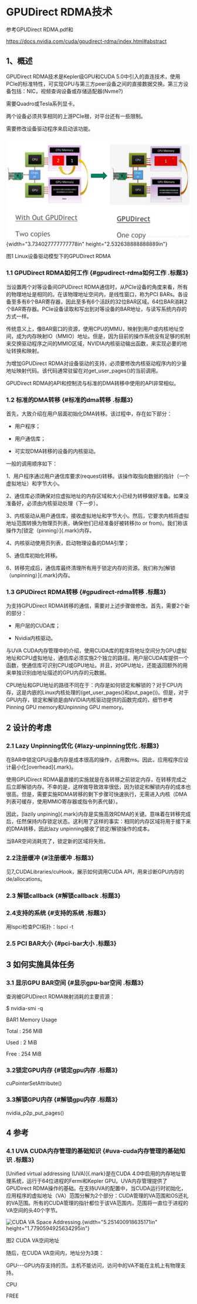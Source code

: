 # GPUDirect RDMA技术

参考GPUDirect RDMA.pdf和

https://docs.nvidia.com/cuda/gpudirect-rdma/index.html#abstract

## 1、概述

GPUDirect RDMA技术是Kepler级GPU和CUDA
5.0中引入的直连技术，使用PCIe的标准特性，可实现GPU与第三方peer设备之间的直接数据交换。第三方设备包括：NIC，视频查询设备或存储适配器(Nvme?)

需要Quadro或Tesla系列显卡。

两个设备必须共享相同的上游PCIe根，对平台还有一些限制。

需要修改设备驱动程序来启动该功能。

![C:\\Users\\Administrator\\Desktop\\gpudirect-rdma-within-linux-device-driver-model.png](./media/image1.png){width="3.734027777777778in"
height="2.532638888888889in"}

图1 Linux设备驱动模型下的GPUDirect RDMA

### 1.1 GPUDirect RDMA如何工作 {#gpudirect-rdma如何工作 .标题3}

当设置两个对等设备间GPUDirect
RDMA通信时，从PCIe设备的角度来看，所有的物理地址是相同的。在该物理地址空间内，是线性窗口，称为PCI
BARs。各设备至多有6个BAR寄存器，因此至多有6个活跃的32位BAR区域。64位BAR消耗2个BAR寄存器。PCIe设备读取和写出到对等设备的BAR地址，与读写系统内存的方式一样。

传统意义上，像BAR窗口的资源，使用CPU的MMU，映射到用户或内核地址空间，成为内存映射IO（MMIO）地址。但是，因为目前的操作系统没有足够的机制来交换驱动程序之间的MMIO区域，NVIDIA内核驱动输出函数，来实现必要的地址转换和映射。

为增加GPUDirect
RDMA对设备驱动的支持，必须要修改内核驱动程序内的少量地址映射代码。该代码通常驻留在对get_user_pages()的当前调用。

GPUDirect RDMA的API和控制流与标准的DMA转移中使用的API非常相似。

### 1.2 标准的DMA转移 {#标准的dma转移 .标题3}

首先，大致介绍在用户层面初始化DMA转移。该过程中，存在如下部分：

-   用户程序；

-   用户通信库；

-   可实现DMA转移的设备的内核驱动。

一般的调用顺序如下：

1、用户程序通过用户通信库要求(request)转移。该操作取指向数据的指针（一个虚拟地址）和字节大小。

2、通信库必须确保对应虚拟地址的内存区域和大小已经为转移做好准备。如果没准备好，必须由内核驱动处理（下一步）。

3、内核驱动从用户通信库，接收虚拟地址和字节大小。然后，它要求内核将虚拟地址范围转换为物理页列表，确保他们已经准备好被转移(to
or from)。我们称该操作为[锁定（pinning）]{.mark}内存。

4、内核驱动使用页列表，启动物理设备的DMA引擎；

5、通信库初始化转移。

6、转移完成后，通信库最终清理所有用于锁定内存的资源。我们称为[解锁（unpinning）]{.mark}内存。

### 1.3 GPUDirect RDMA转移 {#gpudirect-rdma转移 .标题3}

为支持GPUDirect
RDMA转移的通信，需要对上述步骤做修改。首先，需要2个新的部分：

-   用户层的CUDA库；

-   Nvidia内核驱动。

与UVA
CUDA内存管理中的介绍，使用CUDA库的程序将地址空间分为GPU虚拟地址和CPU虚拟地址，通信库必须实施2个独立的路径。用户层CUDA库提供一个函数，使通信库可识别CPU或GPU地址。并且，对GPU地址，还能返回额外的用来单独识别由地址描述的GPU内存的元数据。

CPU地址和GPU地址的路径不同在于：内存是如何锁定和解锁的？对于CPU内存，这是内嵌的Linux内核处理的(get_user_pages()和put_page())。但是，对于GPU内存，锁定和解锁是由NVIDIA内核驱动提供的函数完成的，细节参考Pinning
GPU memory和Unpinning GPU memory。

## 2 设计的考虑

### 2.1 Lazy Unpinning优化 {#lazy-unpinning优化 .标题3}

在BAR中锁定GPU设备内存是成本很高的操作，占用数ms。因此，应用程序应设计最小化[overhead]{.mark}。

使用GPUDirect
RDMA最直接的实施就是在各转移之前锁定内存，在转移完成之后立即解锁内存。不幸的是，这样做导致效率很低，因为锁定和解锁内存的成本也很高。但是，需要实施RDMA转移的剩下步骤可快速执行，无需进入内核（DMA列表可缓存，使用MMIO寄存器或指令列表代替）。

因此，[lazily
unpining]{.mark}内存是实施高效RDMA的关键。意味着在转移完成后，任然保持内存锁定状态。这利用了这样的事实：相同的内存区域将用于接下来的DMA转移，因此lazy
unpinning接收了锁定/解锁操作的成本。

当BAR空间消耗完了，锁定新的区域将失败。

### 2.2注册缓冲 {#注册缓冲 .标题3}

见7_CUDALibraries/cuHook，展示如何调用CUDA
API，用来诊断GPU内存的de/allocations。

### 2.3 解锁callback {#解锁callback .标题3}

### 2.4支持的系统 {#支持的系统 .标题3}

用lspci检查PCI拓扑：lspci -t

### 2.5 PCI BAR大小 {#pci-bar大小 .标题3}

## 3 如何实施具体任务

### 3.1 显示GPU BAR空间 {#显示gpu-bar空间 .标题3}

查询被GPUDirect RDMA映射消耗的主要资源：

\$ nvidia-smi -q

BAR1 Memory Usage

Total : 256 MiB

Used : 2 MiB

Free : 254 MiB

### 3.2锁定GPU内存 {#锁定gpu内存 .标题3}

cuPointerSetAttribute()

### 3.3解锁GPU内存 {#解锁gpu内存 .标题3}

nvidia_p2p_put_pages()

## 4 参考

### 4.1 UVA CUDA内存管理的基础知识 {#uva-cuda内存管理的基础知识 .标题3}

[Unified virtual addressing (UVA)]{.mark}是在CUDA
4.0中启用的内存地址管理系统，运行于64位进程的Fermi和Kepler
GPU。UVA内存管理提供了GPUDirect
RDMA操作的基础。在支持UVA的配置中，当CUDA运行时初始化，应用程序的虚拟地址（VA）范围分解为2个部分：CUDA管理的VA范围和OS还礼的VA范围。所有的CUDA管理的指针都位于该VA范围内，范围将一直位于进程的VA空间的头40个字节。

![CUDA VA Space
Addressing.](./media/image2.png){width="5.251400918635171in"
height="1.7790594925634295in"}

图2 CUDA VA空间地址

随后，在CUDA VA空间内，地址分为3类：

GPU---GPU内存支持的页。主机不能访问，访问中的VA不能在主机上有物理支持。

CPU

FREE

